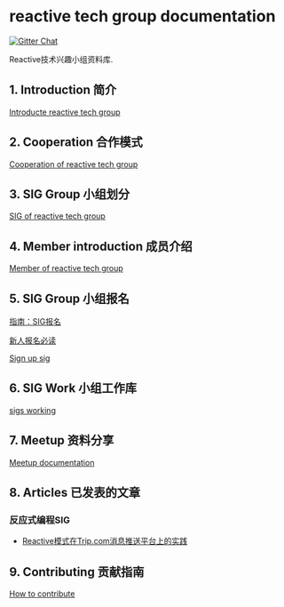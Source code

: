 # reactive tech group documentation

[![Gitter Chat](https://badges.gitter.im/Join%20Chat.svg)](https://groups.google.com/g/reactive-group)

Reactive技术兴趣小组资料库.

## 1. Introduction 简介

[Introducte reactive tech group](./INTRODUCTION.md)

## 2. Cooperation 合作模式

[Cooperation of reactive tech group](./COOPERATION.md)

## 3. SIG Group 小组划分

[SIG of reactive tech group](./SIG_GROUP.md)

## 4. Member introduction 成员介绍

[Member of reactive tech group](./MEMBER.md)

## 5. SIG Group 小组报名

[指南：SIG报名](./guide/sign_up_guide.md)

[新人报名必读](./guide/newcomers_guide.md)

[Sign up sig](./SIGN_UP_SIG.md)

## 6. SIG Work 小组工作库

[sigs working](https://github.com/reactivegroup/sigs)

## 7. Meetup 资料分享

[Meetup documentation](https://github.com/reactivegroup/reactive-meetup)

## 8. Articles 已发表的文章

### 反应式编程SIG

+ [Reactive模式在Trip.com消息推送平台上的实践](https://mp.weixin.qq.com/s/gQYZGQVwqWF3LOH51JAOwg)

## 9. Contributing 贡献指南

[How to contribute](./CONTRIBUTING.md)
